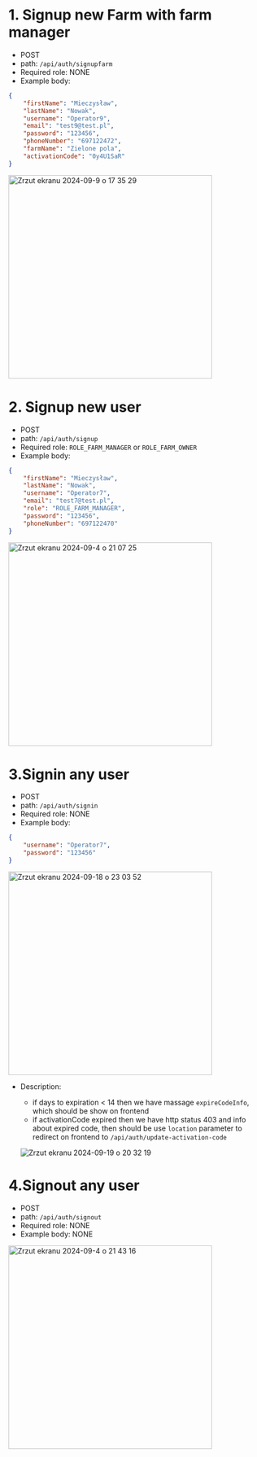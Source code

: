 # 1. Signup new Farm with farm manager
* POST
* path: ```/api/auth/signupfarm ```
* Required role: NONE
* Example body:

``` json
{
	"firstName": "Mieczysław",
	"lastName": "Nowak",
	"username": "Operator9",
	"email": "test9@test.pl",
	"password": "123456",
	"phoneNumber": "697122472",
	"farmName": "Zielone pola",
	"activationCode": "0y4U1SaR"
}
```
<img width="400" alt="Zrzut ekranu 2024-09-9 o 17 35 29" src="https://github.com/user-attachments/assets/3ac7b4da-ae6a-4707-a94a-ffdd93a776af">


# 2. Signup new user
* POST
* path: ```/api/auth/signup```
*  Required role: ```ROLE_FARM_MANAGER``` or ```ROLE_FARM_OWNER```
* Example body:

``` json
{
	"firstName": "Mieczysław",
	"lastName": "Nowak",
	"username": "Operator7",
	"email": "test7@test.pl",
	"role": "ROLE_FARM_MANAGER",
	"password": "123456",
	"phoneNumber": "697122470"
}
```

<img width="400" alt="Zrzut ekranu 2024-09-4 o 21 07 25" src="https://github.com/user-attachments/assets/67c288b5-8f89-4fbf-b658-3f102e9e0017">
 


# 3.Signin any user
* POST
* path: ```/api/auth/signin```
* Required role: NONE
* Example body:

``` json
{
	"username": "Operator7",
	"password": "123456"
}
```

<img width="400" alt="Zrzut ekranu 2024-09-18 o 23 03 52" src="https://github.com/user-attachments/assets/275debab-cab6-4968-86aa-24c18356a51d">

* Description:
   - if days to expiration < 14 then we have massage ```expireCodeInfo```, which should be show on frontend
   - if activationCode expired then we have http status 403 and info about expired code, then should be use ```location``` parameter to redirect on frontend to ```/api/auth/update-activation-code```
     
  ![Zrzut ekranu 2024-09-19 o 20 32 19](https://github.com/user-attachments/assets/a0052e45-87c7-4afd-b6db-cf7c88a82aa0)


# 4.Signout any user
* POST
* path: ```/api/auth/signout```
* Required role: NONE
* Example body: NONE

<img width="400" alt="Zrzut ekranu 2024-09-4 o 21 43 16" src="https://github.com/user-attachments/assets/1481c26e-7aeb-4d8e-bef5-4c0ecf4cd0d7">
